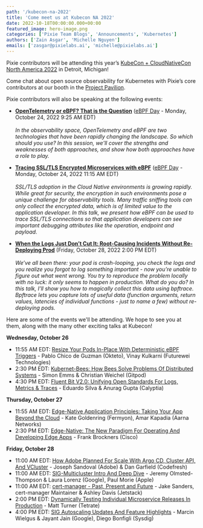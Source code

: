 ```yaml
---
path: '/kubecon-na-2022'
title: 'Come meet us at Kubecon NA 2022'
date: 2022-10-18T00:00:00.000+00:00
featured_image: hero-image.png
categories: ['Pixie Team Blogs', 'Announcements', 'Kubernetes']
authors: ['Zain Asgar', 'Michelle Nguyen']
emails: ['zasgar@pixielabs.ai', 'michelle@pixielabs.ai']
---
```


Pixie contributors will be attending this year’s [KubeCon + CloudNativeCon North America 2022](https://events.linuxfoundation.org/kubecon-cloudnativecon-north-america/) in Detroit, Michigan!

Come chat about open source observability for Kubernetes with Pixie’s core contributors at our booth in the [Project Pavilion](https://events.linuxfoundation.org/kubecon-cloudnativecon-north-america/program/project-engagement/#project-pavilion).

Pixie contributors will also be speaking at the following events:

- [**OpenTelemetry or eBPF? That is the Question**](https://sched.co/1Auyh) ([eBPF Day](https://events.linuxfoundation.org/cloud-native-ebpf-day-north-america/) - Monday, October 24, 2022 9:25 AM EDT)<br/><br/>
_In the observability space, OpenTelemetry and eBPF are two technologies that have been rapidly changing the landscape. So which should you use? In this session, we'll cover the strengths and weaknesses of both approaches, and show how both approaches have a role to play._

- [**Tracing SSL/TLS Encrypted Microservices with eBPF**](https://sched.co/1Auyt) ([eBPF Day](https://events.linuxfoundation.org/cloud-native-ebpf-day-north-america/) - Monday, October 24, 2022 11:15 AM EDT)<br/><br/>
_SSL/TLS adoption in the Cloud Native environments is growing rapidly. While great for security, the encryption in such environments pose a unique challenge for observability tools. Many traffic sniffing tools can only collect the encrypted data, which is of limited value to the application developer. In this talk, we present how eBPF can be used to trace SSL/TLS connections so that application developers can see important debugging attributes like the operation, endpoint and payload._

- [**When the Logs Just Don’t Cut It: Root-Causing Incidents Without Re-Deploying Prod**](https://sched.co/182IS) (Friday, October 28, 2022 2:00 PM EDT) <br/><br/>
_We’ve all been there: your pod is crash-looping, you check the logs and you realize you forgot to log something important - now you’re unable to figure out what went wrong. You try to reproduce the problem locally with no luck: it only seems to happen in production. What do you do? In this talk, I’ll show you how to magically collect this data using bpftrace. Bpftrace lets you capture lots of useful data (function arguments, return values, latencies of individual functions - just to name a few) without re-deploying pods._

Here are some of the events we'll be attending. We hope to see you at them, along with the many other exciting talks at Kubecon!

**Wednesday, October 26**

- 11:55 AM EDT: [Resize Your Pods In-Place With Deterministic eBPF Triggers](https://sched.co/182HU) - Pablo Chico de Guzman (Okteto), Vinay Kulkarni (Futurewei Technologies)
- 2:30 PM EDT: [Kubernet-Bees: How Bees Solve Problems Of Distributed Systems](https://sched.co/182DK) - Simon Emms & Christian Weichel (Gitpod)
- 4:30 PM EDT: [Fluent Bit V2.0: Unifying Open Standards For Logs, Metrics & Traces](https://sched.co/182NO) - Eduardo Silva & Anurag Gupta (Calyptia)

**Thursday, October 27**

- 11:55 AM EDT: [Edge-Native Application Principles: Taking Your App Beyond the Cloud](https://sched.co/182Nv) - Kate Goldenring (Fermyon), Amar Kapadia (Aarna Networks)
- 2:30 PM EDT: [Edge-Native: The New Paradigm For Operating And Developing Edge Apps](https://sched.co/182Gx) - Frank Brockners (Cisco)

**Friday, October 28**

- 11:00 AM EDT: [How Adobe Planned For Scale With Argo CD, Cluster API, And VCluster](https://sched.co/182Dx) - Joseph Sandoval (Adobe) & Dan Garfield (Codefresh)
- 11:00 AM EDT: [SIG-Multicluster Intro And Deep Dive](https://sched.co/182P2) - Jeremy Olmsted-Thompson & Laura Lorenz (Google), Paul Morie (Apple)
- 11:00 AM EDT: [cert-manager - Past, Present and Future](https://sched.co/1Bvui) - Jake Sanders, cert-manager Maintainer & Ashley Davis (Jetstack)
- 2:00 PM EDT: [Dynamically Testing Individual Microservice Releases In Production](https://sched.co/182Ep) - Matt Turner (Tetrate)
- 4:00 PM EDT: [SIG Autoscaling Updates And Feature Highlights](https://sched.co/182Pl) - Marcin Wielgus & Jayant Jain (Google), Diego Bonfigli (Sysdig)
